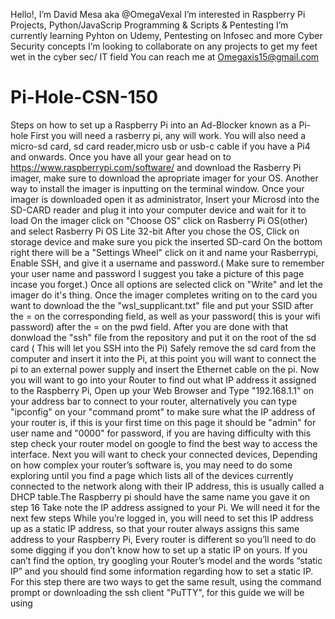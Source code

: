 Hello!, I’m  David Mesa aka @OmegaVexal
I’m interested in Raspberry Pi Projects, Python/JavaScrip Programming & Scripts & Pentesting
I’m currently learning Pyhton on Udemy, Pentesting on Infosec and more Cyber Security concepts
I’m looking to collaborate on any projects to get my feet wet in the cyber sec/ IT field
You can reach me at Omegaxis15@gmail.com


# Pi-Hole-CSN-150
Steps on how to set up a Raspberry Pi into an Ad-Blocker known as a Pi-hole
First you will need a rasberry pi, any will work.
You will also need a micro-sd card, sd card reader,micro usb or usb-c cable if you have a Pi4 and onwards.
Once you have all your gear head on to <https://www.raspberrypi.com/software/> and download the Rasberry Pi imager, make sure to download the apropriate imager for your OS. Another way to install the imager is inputting <sudo apt install rpi-imager> on the terminal window.
Once your imager is downloaded open it as administrator, Insert your Microsd into the SD-CARD reader and plug it into your computer device and wait for it to load
On the imager click on "Choose OS" click on Rasberry Pi OS(other) and select Rasberry Pi OS Lite 32-bit
After you chose the OS, Click on storage device and make sure you pick the inserted SD-card
On the bottom right there will be a  "Settings Wheel" click on it and name your Rasberrypi, Enable SSH, and give it a username and password.( Make sure to remember your user name and password I suggest you take a picture of this page incase you forget.)
Once all options are selected click on "Write" and let the imager do it's thing.
Once the imager completes writing on to the card you want to download the the "wsl_supplicant.txt" file and put your SSID after the = on the corresponding field, as well as your password( this is your wifi password) after the = on the pwd field.
After you are done with that donwload the "ssh" file from the repository and put it on the root of the sd card ( This will let you SSH into the Pi)
Safely remove the sd card from the computer and insert it into the Pi, at this point you will want to connect the pi to an external power supply and insert the Ethernet cable on the pi.
Now you will want to go into your Router to find out what IP address it assigned to the Raspberry Pi, Open up your Web Browser and Type "192.168.1.1" on your address bar to connect to your router, alternatively you can type "ipconfig" on your "command promt" to make sure what the IP address of your router is, if this is your first time on this page it should be "admin" for user name and "0000" for password, if you are having difficulty with this step check your router model on google to find the best way to access the interface.
Next you will want to check your connected devices, Depending on how complex your router’s software is, you may need to do some exploring until you find a page which lists all of the devices currently connected to the network along with their IP address, this is usually called a DHCP table.The Raspberry pi should have the same name you gave it on step 16 Take note the IP address assigned to your Pi. We will need it for the next few steps
While you’re logged in, you will need to set this IP address up as a static IP address, so that your router always assigns this same address to your Raspberry Pi, Every router is different so you’ll need to do some digging if you don’t know how to set up a static IP on yours. If you can’t find the option, try googling your Router’s model and the words “static IP” and you should find some information regarding how to set a static IP.
For this step there are two ways to get the same result, using the command prompt or downloading the ssh client "PuTTY", for this guide we will be using 
  
